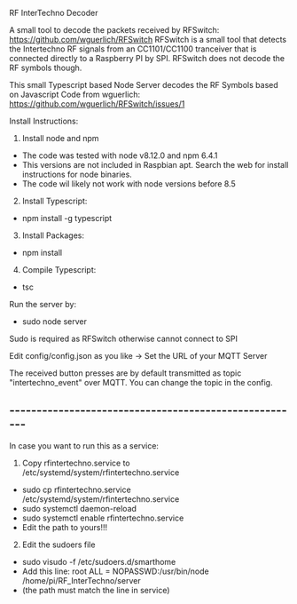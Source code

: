 RF InterTechno Decoder

A small tool to decode the packets received by RFSwitch: https://github.com/wguerlich/RFSwitch
RFSwitch is a small tool that detects the Intertechno RF signals from an CC1101/CC1100 tranceiver that is connected directly to a Raspberry PI by SPI. RFSwitch does not decode the RF symbols though.

This small Typescript based Node Server decodes the RF Symbols based on Javascript Code from wguerlich: https://github.com/wguerlich/RFSwitch/issues/1

Install Instructions:

1. Install node and npm
  - The code was tested with node v8.12.0 and npm 6.4.1
  - This versions are not included in Raspbian apt. Search the web for install instructions for node binaries.
  - The code wil likely not work with node versions before 8.5

2. Install Typescript: 
  - npm install -g typescript
3. Install Packages: 
  - npm install
4. Compile Typescript: 
  - tsc

Run the server by: 
  - sudo node server

Sudo is required as RFSwitch otherwise cannot connect to SPI

Edit config/config.json as you like
-> Set the URL of your MQTT Server

The received button presses are by default transmitted as topic "intertechno_event" over MQTT.
You can change the topic in the config.

## ------------------------------------------------------
In case you want to run this as a service:
1. Copy rfintertechno.service to /etc/systemd/system/rfintertechno.service
- sudo cp rfintertechno.service /etc/systemd/system/rfintertechno.service
- sudo systemctl daemon-reload
- sudo systemctl enable rfintertechno.service
- Edit the path to yours!!!
2. Edit the sudoers file
- sudo visudo -f /etc/sudoers.d/smarthome
-  Add this line:  root ALL = NOPASSWD:/usr/bin/node /home/pi/RF_InterTechno/server
- (the path must match the line in service)
